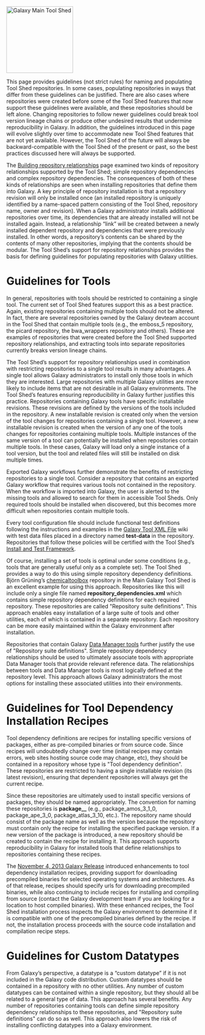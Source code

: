 <div class='center'> <a href='http://toolshed.g2.bx.psu.edu'><img src='/Images/Logos/ToolShed.jpg' alt='Galaxy Main Tool Shed' height="174" /></a> </div>

This page provides guidelines (not strict rules) for naming and populating Tool Shed repositories.  In some cases, populating repositories in ways that differ from these guidelines can be justified.  There are also cases where repositories were created before some of the Tool Shed features that now support these guidelines were available, and these repositories should be left alone.  Changing repositories to follow newer guidelines could break tool version lineage chains or produce other undesired results that undermine reproducibility in Galaxy.  In addition, the guidelines introduced in this page will evolve slightly over time to accommodate new Tool Shed features that are not yet available.  However, the Tool Shed of the future will always be backward-compatible with the Tool Shed of the present or past, so the best practices discussed here will always be supported.

The [Building repository relationships](http://wiki.galaxyproject.org/DefiningRepositoryDependencies) page examined two kinds of repository relationships supported by the Tool Shed; simple repository dependencies and complex repository dependencies.  The consequences of both of these kinds of relationships are seen when installing repositories that define them into Galaxy.  A key principle of repository installation is that a repository revision will only be installed once (an installed repository is uniquely identified by a name-spaced pattern consisting of the Tool Shed, repository name, owner and revision).  When a Galaxy administrator installs additional repositories over time, its dependencies that are already installed will not be installed again.  Instead, a relationship “link” will be created between a newly installed dependent repository and dependencies that were previously installed.  In other words, a repository’s contents can be shared by the contents of many other repositories, implying that the contents should be modular.  The Tool Shed’s support for repository relationships provides the basis for defining guidelines for populating repositories with Galaxy utilities.

# Guidelines for Tools

In general, repositories with tools should be restricted to containing a single tool.  The current set of Tool Shed features support this as a best practice.  Again, existing repositories containing multiple tools should not be altered.  In fact, there are several repositories owned by the Galaxy devteam account in the Tool Shed that contain multiple tools (e.g., the emboss_5 repository, the picard repository, the bwa_wrappers repository and others).  These are examples of repositories that were created before the Tool Shed supported repository relationships, and extracting tools into separate repositories currently breaks version lineage chains.

The Tool Shed’s support for repository relationships used in combination with restricting repositories to a single tool results in many advantages.  A single tool allows Galaxy administrators to install only those tools in which they are interested.  Large repositories with multiple Galaxy utilities are more likely to include items that are not desirable in all Galaxy environments.  The Tool Shed’s features ensuring reproducibility in Galaxy further justifies this practice.  Repositories containing Galaxy tools have specific installable revisions.  These revisions are defined by the versions of the tools included in the repository.  A new installable revision is created only when the version of the tool changes for repositories containing a single tool.  However, a new installable revision is created when the version of any one of the tools changes for repositories containing multiple tools.  Multiple instances of the same version of a tool can potentially be installed when repositories contain multiple tools.  In these cases, Galaxy will load only a single instance of a tool version, but the tool and related files will still be installed on disk multiple times.

Exported Galaxy workflows further demonstrate the benefits of restricting repositories to a single tool.  Consider a repository that contains an exported Galaxy workflow that requires various tools not contained in the repository.  When the workflow is imported into Galaxy, the user is alerted to the missing tools and allowed to search for them in accessible Tool Sheds.  Only required tools should be installed when discovered, but this becomes more difficult when repositories contain multiple tools.

Every tool configuration file should include functional test definitions following the instructions and examples in the [Galaxy Tool XML File](http://wiki.galaxyproject.org/Admin/Tools/ToolConfigSyntax) wiki with test data files placed in a directory named **test-data** in the repository.  Repositories that follow these policies will be certified with the Tool Shed’s [Install and Test Framework](/ToolShed/InstallAndTestCertification).

Of course, installing a set of tools is optimal under some conditions (e.g., tools that are generally useful only as a complete set).  The Tool Shed provides a way to do this using simple repository dependency definitions.  Björn Grüning’s [chemicaltoolbox](http://toolshed.g2.bx.psu.edu/view/bgruening/chemicaltoolbox) repository in the Main Galaxy Tool Shed is an excellent example for using this approach.  Repositories like this will include only a single file named **repository_dependencies.xml** which contains simple repository dependency definitions for each required repository.  These repositories are called "Repository suite definitions".  This approach enables easy installation of a large suite of tools and other utilities, each of which is contained in a separate repository.  Each repository can be more easily maintained within the Galaxy environment after installation.

Repositories that contain Galaxy [Data Manager tools](https://wiki.galaxyproject.org/Admin/Tools/DataManagers) further justify the use of "Repository suite definitions".  Simple repository dependency relationships should be used to ultimately associate tools with appropriate Data Manager tools that provide relevant reference data.  The relationships between tools and Data Manager tools is most logically defined at the repository level.  This approach allows Galaxy administrators the most options for installing these associated utilities into their environments.

# Guidelines for Tool Dependency Installation Recipes

Tool dependency definitions are recipes for installing specific versions of packages, either as pre-compiled binaries or from source code.  Since recipes will undoubtedly change over time (initial recipes may contain errors, web sites hosting source code may change, etc), they should be contained in a repository whose type is "Tool dependency definition".  These repositories are restricted to having a single installable revision (its latest revision), ensuring that dependent repositories will always get the current recipe.

Since these repositories are ultimately used to install specific versions of packages, they should be named appropriately.  The convention for naming these repositories is **package_<name>_<version>** (e.g., package_amos_3_1_0, package_ape_3_0, package_atlas_3_10, etc.).  The repository name should consist of the package name as well as the version because the repository must contain only the recipe for installing the specified package version.  If a new version of the package is introduced, a new repository should be created to contain the recipe for installing it.  This approach supports reproducibility in Galaxy for installed tools that define relationships to repositories containing these recipes.

The [November 4, 2013 Galaxy Release](http://wiki.galaxyproject.org/DevNewsBriefs/2013_11_04) introduced enhancements to tool dependency installation recipes, providing support for downloading precompiled binaries for selected operating systems and architectures.  As of that release, recipes should specify urls for downloading precompiled binaries, while also continuing to include recipes for installing and compiling from source (contact the Galaxy development team if you are looking for a location to host compiled binaries).  With these enhanced recipes, the Tool Shed installation process inspects the Galaxy environment to determine if it is compatible with one of the precompiled binaries defined by the recipe.  If not, the installation process proceeds with the source code installation and compilation recipe steps.

# Guidelines for Custom Datatypes

From Galaxy’s perspective, a datatype is a “custom datatype” if it is not included in the Galaxy code distribution.  Custom datatypes should be contained in a repository with no other utilities.  Any number of custom datatypes can be contained within a single repository, but they should all be related to a general type of data.  This approach has several benefits.  Any number of repositories containing tools can define simple repository dependency relationships to these repositories, and "Repository suite definitions" can do so as well.  This approach also lowers the risk of installing conflicting datatypes into a Galaxy environment.
